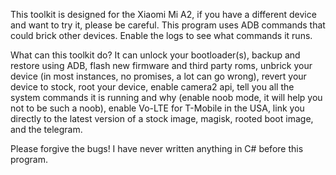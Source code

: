 This toolkit is designed for the Xiaomi Mi A2, if you have a different device and want to try it, please be careful. This program uses ADB commands that could brick other devices. Enable the logs to see what commands it runs.

What can this toolkit do?
It can unlock your bootloader(s),
backup and restore using ADB,
flash new firmware and third party roms,
unbrick your device (in most instances, no promises, a lot can go wrong),
revert your device to stock,
root your device,
enable camera2 api,
tell you all the system commands it is running and why (enable noob mode, it will help you not to be such a noob),
enable Vo-LTE for T-Mobile in the USA,
link you directly to the latest version of a stock image, magisk, rooted boot image, and the telegram.

Please forgive the bugs! I have never written anything in C# before this program.
